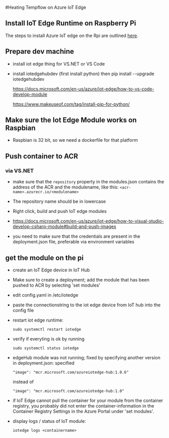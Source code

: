 #Heating Tempflow on Azure IoT Edge

## Install IoT Edge Runtime on Raspberry Pi

The steps to install Azure IoT edge on the Rpi are outlined [here](https://thenewstack.io/tutorial-connect-and-configure-raspberry-pi-as-an-azure-iot-edge-device/).

## Prepare dev machine

- install iot edge thing for VS.NET or VS Code
- install iotedgehubdev
  (first install python)
  then 
  pip install --upgrade iotedgehubdev
  
  https://docs.microsoft.com/en-us/azure/iot-edge/how-to-vs-code-develop-module

  https://www.makeuseof.com/tag/install-pip-for-python/

## Make sure the Iot Edge Module works on Raspbian

- Raspbian is 32 bit, so we need a dockerfile for that platform

## Push container to ACR

### via VS.NET
 
  - make sure that the `repository` property in the modules.json contains the address of the ACR and the modulename, like this: `<acr-name>.azurecr.io/<modulename>`
  - The repository name should be in lowercase

  - Right click, build and push IoT edge modules
  - https://docs.microsoft.com/en-us/azure/iot-edge/how-to-visual-studio-develop-csharp-module#build-and-push-images

- you need to make sure that the credentials are present in the deployment.json file, preferable via environment variables

## get the module on the pi

- create an IoT Edge device in IoT Hub
- Make sure to create a deployment; add the module that has been pushed to ACR by selecting 'set modules'
  
- edit config.yaml in /etc/iotedge
- paste the connectionstring to the iot edge device from IoT hub into the config file
- restart iot edge runtime:
  ```
  sudo systemctl restart iotedge
  ```
- verify if everyting is ok by running
  ```
  sudo systemctl status iotedge
  ```
- edgeHub module was not running; fixed by specifying another version in deployment.json:
  specified 
  ```
  "image": "mcr.microsoft.com/azureiotedge-hub:1.0.6"
  ```
  instead of 
  ```
  "image": "mcr.microsoft.com/azureiotedge-hub:1.0"
  ```

- if IoT Edge cannot pull the container for your module from the container registry, you probably did not enter the container-information in the Container Registry Settings in the Azure Portal under 'set modules'.

- display logs / status of IoT module:
  ```
  iotedge logs <containername>
  ```
